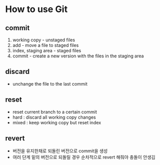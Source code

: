 # How to use Git

## commit

1. working copy - unstaged files
2. add - move a file to staged files
3. index, staging area - staged files
4. commit - create a new version with the files in the staging area

## discard

- unchange the file to the last commit

## reset

- reset current branch to a certain commit
- hard : discard all working copy changes
- mixed : keep working copy but reset index

## revert

- 버전을 유지한채로 되돌린 버전으로 commit을 생성
- 여러 단계 밑의 버전으로 되돌릴 경우 순차적으로 revert 해줘야 충돌이 안생김
